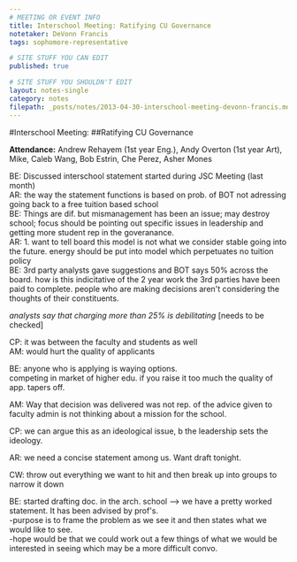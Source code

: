 ```yaml
---
# MEETING OR EVENT INFO
title: Interschool Meeting: Ratifying CU Governance
notetaker: DeVonn Francis
tags: sophomore-representative

# SITE STUFF YOU CAN EDIT
published: true

# SITE STUFF YOU SHOULDN'T EDIT
layout: notes-single
category: notes
filepath: _posts/notes/2013-04-30-interschool-meeting-devonn-francis.md
---
```


#Interschool Meeting: 
##Ratifying CU Governance     

**Attendance:** Andrew Rehayem (1st year Eng.), Andy Overton (1st year Art), Mike, Caleb Wang, Bob Estrin, Che Perez, Asher Mones    

BE: Discussed interschool statement started during JSC Meeting (last month)  
AR: the way the statement functions is based on prob. of BOT not adressing going back to a free tuition based school  
BE: Things are dif. but mismanagement has been an issue; may destroy school; focus should   be pointing out specific issues in leadership and getting more student rep in the goveranance.   
AR: 1. want to tell board this model is not what we consider stable going into the future. energy should be put into model which perpetuates no tuition policy  
BE: 3rd party analysts gave suggestions and BOT says 50% across the board. how is this indicitative of the 2 year work the 3rd parties have been paid to complete.
people who are making decisions aren't considering the thoughts of their constituents.   

*analysts say that charging more than 25% is debilitating* [needs to be checked]    

CP: it was between the faculty and students as well  
AM: would hurt the quality of applicants  

BE: anyone who is applying is waying options.  
competing in market of higher edu. if you raise it too much the quality of app. tapers off.   

AM: Way that decision was delivered was not rep. of the advice given to faculty
admin is not thinking about a mission for the school.   

CP: we can argue this as an ideological issue, b the leadership sets the ideology.   

AR: we need a concise statement among us. Want draft tonight.  

CW: throw out everything we want to hit and then break up into groups to narrow it down  

BE: started drafting doc. in the arch. school --> we have a pretty worked statement. It has been advised by prof's.   
-purpose is to frame the problem as we see it and then states what we would like to see.   
-hope would be that we could work out a few things of what we would be interested in seeing which may be a more difficult convo.  





